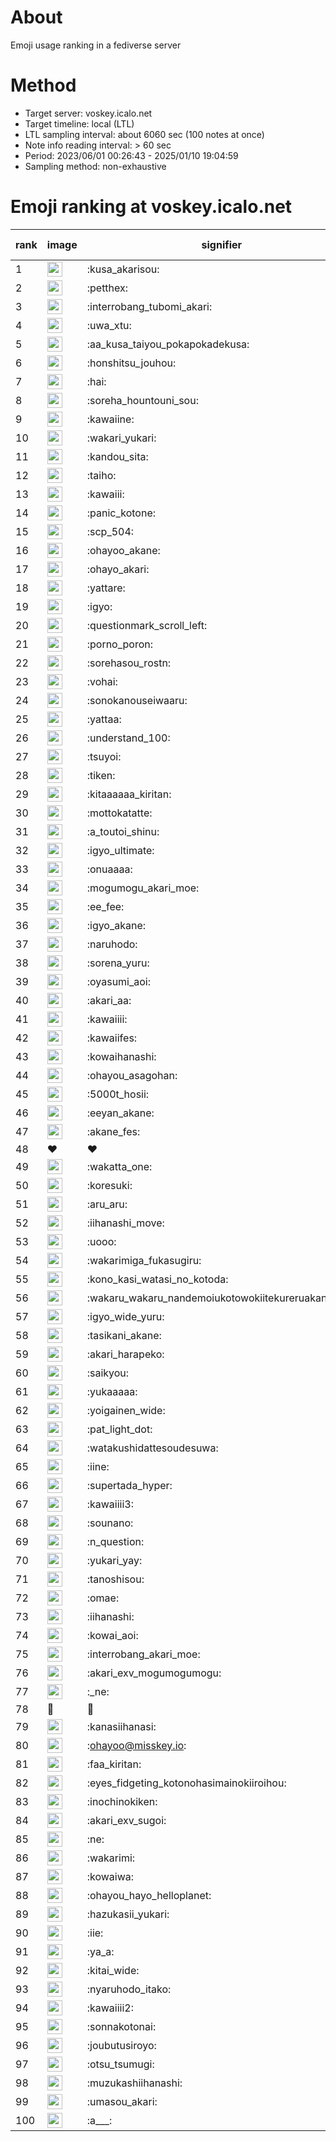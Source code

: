 # About
Emoji usage ranking in a fediverse server

# Method
- Target server: voskey.icalo.net
- Target timeline: local (LTL)
- LTL sampling interval: about 6060 sec (100 notes at once)
- Note info reading interval: > 60 sec
- Period: 2023/06/01 00:26:43 - 2025/01/10 19:04:59 
- Sampling method: non-exhaustive

# Emoji ranking at voskey.icalo.net

|rank|image|signifier|type|frequency score|
|----|----|----|----|----|
|1|<img height="24" src="https://voskey.icalo.net/emoji/kusa_akarisou.webp">|:kusa_akarisou:|custom|37126|
|2|<img height="24" src="https://voskey.icalo.net/emoji/petthex.webp">|:petthex:|custom|29099|
|3|<img height="24" src="https://voskey.icalo.net/emoji/interrobang_tubomi_akari.webp">|:interrobang_tubomi_akari:|custom|14956|
|4|<img height="24" src="https://voskey.icalo.net/emoji/uwa_xtu.webp">|:uwa_xtu:|custom|12659|
|5|<img height="24" src="https://voskey.icalo.net/emoji/aa_kusa_taiyou_pokapokadekusa.webp">|:aa_kusa_taiyou_pokapokadekusa:|custom|11875|
|6|<img height="24" src="https://voskey.icalo.net/emoji/honshitsu_jouhou.webp">|:honshitsu_jouhou:|custom|10307|
|7|<img height="24" src="https://voskey.icalo.net/emoji/hai.webp">|:hai:|custom|8827|
|8|<img height="24" src="https://voskey.icalo.net/emoji/soreha_hountouni_sou.webp">|:soreha_hountouni_sou:|custom|7581|
|9|<img height="24" src="https://voskey.icalo.net/emoji/kawaiine.webp">|:kawaiine:|custom|7251|
|10|<img height="24" src="https://voskey.icalo.net/emoji/wakari_yukari.webp">|:wakari_yukari:|custom|7247|
|11|<img height="24" src="https://voskey.icalo.net/emoji/kandou_sita.webp">|:kandou_sita:|custom|7062|
|12|<img height="24" src="https://voskey.icalo.net/emoji/taiho.webp">|:taiho:|custom|6991|
|13|<img height="24" src="https://voskey.icalo.net/emoji/kawaiii.webp">|:kawaiii:|custom|6793|
|14|<img height="24" src="https://voskey.icalo.net/emoji/panic_kotone.webp">|:panic_kotone:|custom|6067|
|15|<img height="24" src="https://voskey.icalo.net/emoji/scp_504.webp">|:scp_504:|custom|6061|
|16|<img height="24" src="https://voskey.icalo.net/emoji/ohayoo_akane.webp">|:ohayoo_akane:|custom|5531|
|17|<img height="24" src="https://voskey.icalo.net/emoji/ohayo_akari.webp">|:ohayo_akari:|custom|5049|
|18|<img height="24" src="https://voskey.icalo.net/emoji/yattare.webp">|:yattare:|custom|5026|
|19|<img height="24" src="https://voskey.icalo.net/emoji/igyo.webp">|:igyo:|custom|4950|
|20|<img height="24" src="https://voskey.icalo.net/emoji/questionmark_scroll_left.webp">|:questionmark_scroll_left:|custom|4803|
|21|<img height="24" src="https://voskey.icalo.net/emoji/porno_poron.webp">|:porno_poron:|custom|4568|
|22|<img height="24" src="https://voskey.icalo.net/emoji/sorehasou_rostn.webp">|:sorehasou_rostn:|custom|4487|
|23|<img height="24" src="https://voskey.icalo.net/emoji/vohai.webp">|:vohai:|custom|4450|
|24|<img height="24" src="https://voskey.icalo.net/emoji/sonokanouseiwaaru.webp">|:sonokanouseiwaaru:|custom|4427|
|25|<img height="24" src="https://voskey.icalo.net/emoji/yattaa.webp">|:yattaa:|custom|4189|
|26|<img height="24" src="https://voskey.icalo.net/emoji/understand_100.webp">|:understand_100:|custom|3955|
|27|<img height="24" src="https://voskey.icalo.net/emoji/tsuyoi.webp">|:tsuyoi:|custom|3874|
|28|<img height="24" src="https://voskey.icalo.net/emoji/tiken.webp">|:tiken:|custom|3855|
|29|<img height="24" src="https://voskey.icalo.net/emoji/kitaaaaaa_kiritan.webp">|:kitaaaaaa_kiritan:|custom|3823|
|30|<img height="24" src="https://voskey.icalo.net/emoji/mottokatatte.webp">|:mottokatatte:|custom|3723|
|31|<img height="24" src="https://voskey.icalo.net/emoji/a_toutoi_shinu.webp">|:a_toutoi_shinu:|custom|3652|
|32|<img height="24" src="https://voskey.icalo.net/emoji/igyo_ultimate.webp">|:igyo_ultimate:|custom|3601|
|33|<img height="24" src="https://voskey.icalo.net/emoji/onuaaaa.webp">|:onuaaaa:|custom|3314|
|34|<img height="24" src="https://voskey.icalo.net/emoji/mogumogu_akari_moe.webp">|:mogumogu_akari_moe:|custom|3097|
|35|<img height="24" src="https://voskey.icalo.net/emoji/ee_fee.webp">|:ee_fee:|custom|3081|
|36|<img height="24" src="https://voskey.icalo.net/emoji/igyo_akane.webp">|:igyo_akane:|custom|3080|
|37|<img height="24" src="https://voskey.icalo.net/emoji/naruhodo.webp">|:naruhodo:|custom|3058|
|38|<img height="24" src="https://voskey.icalo.net/emoji/sorena_yuru.webp">|:sorena_yuru:|custom|2979|
|39|<img height="24" src="https://voskey.icalo.net/emoji/oyasumi_aoi.webp">|:oyasumi_aoi:|custom|2973|
|40|<img height="24" src="https://voskey.icalo.net/emoji/akari_aa.webp">|:akari_aa:|custom|2955|
|41|<img height="24" src="https://voskey.icalo.net/emoji/kawaiiii.webp">|:kawaiiii:|custom|2916|
|42|<img height="24" src="https://voskey.icalo.net/emoji/kawaiifes.webp">|:kawaiifes:|custom|2914|
|43|<img height="24" src="https://voskey.icalo.net/emoji/kowaihanashi.webp">|:kowaihanashi:|custom|2828|
|44|<img height="24" src="https://voskey.icalo.net/emoji/ohayou_asagohan.webp">|:ohayou_asagohan:|custom|2752|
|45|<img height="24" src="https://voskey.icalo.net/emoji/5000t_hosii.webp">|:5000t_hosii:|custom|2659|
|46|<img height="24" src="https://voskey.icalo.net/emoji/eeyan_akane.webp">|:eeyan_akane:|custom|2636|
|47|<img height="24" src="https://voskey.icalo.net/emoji/akane_fes.webp">|:akane_fes:|custom|2633|
|48|❤|❤|unicode|2631|
|49|<img height="24" src="https://voskey.icalo.net/emoji/wakatta_one.webp">|:wakatta_one:|custom|2629|
|50|<img height="24" src="https://voskey.icalo.net/emoji/koresuki.webp">|:koresuki:|custom|2624|
|51|<img height="24" src="https://voskey.icalo.net/emoji/aru_aru.webp">|:aru_aru:|custom|2604|
|52|<img height="24" src="https://voskey.icalo.net/emoji/iihanashi_move.webp">|:iihanashi_move:|custom|2603|
|53|<img height="24" src="https://voskey.icalo.net/emoji/uooo.webp">|:uooo:|custom|2565|
|54|<img height="24" src="https://voskey.icalo.net/emoji/wakarimiga_fukasugiru.webp">|:wakarimiga_fukasugiru:|custom|2518|
|55|<img height="24" src="https://voskey.icalo.net/emoji/kono_kasi_watasi_no_kotoda.webp">|:kono_kasi_watasi_no_kotoda:|custom|2476|
|56|<img height="24" src="https://voskey.icalo.net/emoji/wakaru_wakaru_nandemoiukotowokiitekureruakanetyan.webp">|:wakaru_wakaru_nandemoiukotowokiitekureruakanetyan:|custom|2463|
|57|<img height="24" src="https://voskey.icalo.net/emoji/igyo_wide_yuru.webp">|:igyo_wide_yuru:|custom|2430|
|58|<img height="24" src="https://voskey.icalo.net/emoji/tasikani_akane.webp">|:tasikani_akane:|custom|2423|
|59|<img height="24" src="https://voskey.icalo.net/emoji/akari_harapeko.webp">|:akari_harapeko:|custom|2380|
|60|<img height="24" src="https://voskey.icalo.net/emoji/saikyou.webp">|:saikyou:|custom|2295|
|61|<img height="24" src="https://voskey.icalo.net/emoji/yukaaaaa.webp">|:yukaaaaa:|custom|2279|
|62|<img height="24" src="https://voskey.icalo.net/emoji/yoigainen_wide.webp">|:yoigainen_wide:|custom|2275|
|63|<img height="24" src="https://voskey.icalo.net/emoji/pat_light_dot.webp">|:pat_light_dot:|custom|2273|
|64|<img height="24" src="https://voskey.icalo.net/emoji/watakushidattesoudesuwa.webp">|:watakushidattesoudesuwa:|custom|2212|
|65|<img height="24" src="https://voskey.icalo.net/emoji/iine.webp">|:iine:|custom|2158|
|66|<img height="24" src="https://voskey.icalo.net/emoji/supertada_hyper.webp">|:supertada_hyper:|custom|2080|
|67|<img height="24" src="https://voskey.icalo.net/emoji/kawaiiii3.webp">|:kawaiiii3:|custom|2076|
|68|<img height="24" src="https://voskey.icalo.net/emoji/sounano.webp">|:sounano:|custom|2072|
|69|<img height="24" src="https://voskey.icalo.net/emoji/n_question.webp">|:n_question:|custom|2040|
|70|<img height="24" src="https://voskey.icalo.net/emoji/yukari_yay.webp">|:yukari_yay:|custom|1991|
|71|<img height="24" src="https://voskey.icalo.net/emoji/tanoshisou.webp">|:tanoshisou:|custom|1948|
|72|<img height="24" src="https://voskey.icalo.net/emoji/omae.webp">|:omae:|custom|1944|
|73|<img height="24" src="https://voskey.icalo.net/emoji/iihanashi.webp">|:iihanashi:|custom|1915|
|74|<img height="24" src="https://voskey.icalo.net/emoji/kowai_aoi.webp">|:kowai_aoi:|custom|1884|
|75|<img height="24" src="https://voskey.icalo.net/emoji/interrobang_akari_moe.webp">|:interrobang_akari_moe:|custom|1872|
|76|<img height="24" src="https://voskey.icalo.net/emoji/akari_exv_mogumogumogu.webp">|:akari_exv_mogumogumogu:|custom|1830|
|77|<img height="24" src="https://voskey.icalo.net/emoji/_ne.webp">|:_ne:|custom|1811|
|78|🤔|🤔|unicode|1800|
|79|<img height="24" src="https://voskey.icalo.net/emoji/kanasiihanasi.webp">|:kanasiihanasi:|custom|1786|
|80|<img height="24" src="https://voskey.icalo.net/emoji/ohayoo.webp">|:ohayoo@misskey.io:|custom|1779|
|81|<img height="24" src="https://voskey.icalo.net/emoji/faa_kiritan.webp">|:faa_kiritan:|custom|1760|
|82|<img height="24" src="https://voskey.icalo.net/emoji/eyes_fidgeting_kotonohasimainokiiroihou.webp">|:eyes_fidgeting_kotonohasimainokiiroihou:|custom|1734|
|83|<img height="24" src="https://voskey.icalo.net/emoji/inochinokiken.webp">|:inochinokiken:|custom|1713|
|84|<img height="24" src="https://voskey.icalo.net/emoji/akari_exv_sugoi.webp">|:akari_exv_sugoi:|custom|1705|
|85|<img height="24" src="https://voskey.icalo.net/emoji/ne.webp">|:ne:|custom|1699|
|86|<img height="24" src="https://voskey.icalo.net/emoji/wakarimi.webp">|:wakarimi:|custom|1695|
|87|<img height="24" src="https://voskey.icalo.net/emoji/kowaiwa.webp">|:kowaiwa:|custom|1689|
|88|<img height="24" src="https://voskey.icalo.net/emoji/ohayou_hayo_helloplanet.webp">|:ohayou_hayo_helloplanet:|custom|1653|
|89|<img height="24" src="https://voskey.icalo.net/emoji/hazukasii_yukari.webp">|:hazukasii_yukari:|custom|1652|
|90|<img height="24" src="https://voskey.icalo.net/emoji/iie.webp">|:iie:|custom|1643|
|91|<img height="24" src="https://voskey.icalo.net/emoji/ya_a.webp">|:ya_a:|custom|1625|
|92|<img height="24" src="https://voskey.icalo.net/emoji/kitai_wide.webp">|:kitai_wide:|custom|1612|
|93|<img height="24" src="https://voskey.icalo.net/emoji/nyaruhodo_itako.webp">|:nyaruhodo_itako:|custom|1567|
|94|<img height="24" src="https://voskey.icalo.net/emoji/kawaiiii2.webp">|:kawaiiii2:|custom|1535|
|95|<img height="24" src="https://voskey.icalo.net/emoji/sonnakotonai.webp">|:sonnakotonai:|custom|1532|
|96|<img height="24" src="https://voskey.icalo.net/emoji/joubutusiroyo.webp">|:joubutusiroyo:|custom|1483|
|97|<img height="24" src="https://voskey.icalo.net/emoji/otsu_tsumugi.webp">|:otsu_tsumugi:|custom|1477|
|98|<img height="24" src="https://voskey.icalo.net/emoji/muzukashiihanashi.webp">|:muzukashiihanashi:|custom|1471|
|99|<img height="24" src="https://voskey.icalo.net/emoji/umasou_akari.webp">|:umasou_akari:|custom|1444|
|100|<img height="24" src="https://voskey.icalo.net/emoji/a___.webp">|:a___:|custom|1425|
